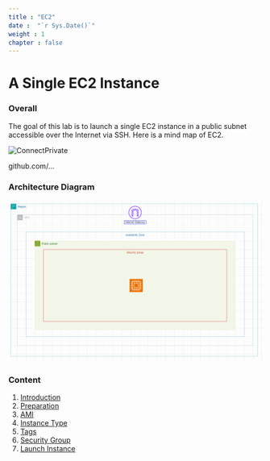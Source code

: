 ```yaml
---
title : "EC2"
date :  "`r Sys.Date()`" 
weight : 1 
chapter : false
---
```

# A Single EC2 Instance

### Overall
 The goal of this lab is to launch a single EC2 instance in a public subnet accessible over the Internet via SSH. Here is a mind map of EC2.

![ConnectPrivate](github.com/static/images/MMEC2.png)  <!-- Adjusted relative path -->

github.com/...

### Architecture Diagram

![ConnectPrivate](../static/images/EC2.png)    <!-- Adjusted relative path -->

### Content
 1. [Introduction](1-Introduce/)
 2. [Preparation](2-Preparation/)
 3. [AMI](3-AMI/)
 4. [Instance Type](4-Instance%20Type/)
 5. [Tags](5-Tags/)
 6. [Security Group](6-Security%20Group/)
 7. [Launch Instance](7-Launch%20Instance/)
